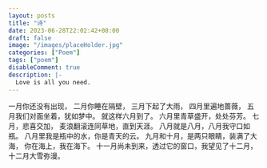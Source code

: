 ```yaml
---
layout: posts
title: "诗"
date: 2023-06-28T22:02:42+08:00
draft: false
image: "/images/placeHolder.jpg"
categories: ["Poem"]
tags: ["poem"]
disableComment: true
description: |-
  Love is all you need.
---
```


一月你还没有出现，
二月你睡在隔壁，
三月下起了大雨，
四月里遍地蔷薇，
五月我们对面坐着，犹如梦中。
就这样六月到了。
六月里青草盛开，处处芬芳。
七月，悲喜交加，
麦浪翻滚连同草地，直到天涯。
八月就是八月，八月我守口如瓶。
八月里我是瓶中的水，你是青天的云。
九月和十月，是两只眼睛，装满了大海，
你在海上，我在海下。
十一月尚未到来，透过它的窗口，我望见了十二月，
十二月大雪弥漫。